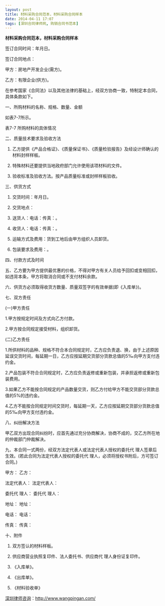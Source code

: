 ```yaml
---
layout: post
title: 材料采购合同范本，材料采购合同样本
date: 2014-04-11 17:07
tags: [深圳合同律师网, 购销合同书范本]
---
```

<strong>材料采购合同范本，材料采购合同样本</strong>

签订合同时间：年月日。

签订合同地点：

甲方：房地产开发企业(需方)。

乙方：有限企业(供方)。

在参考国家《合同法》以及其他法律的基础上，经双方协商一致，特制定本合同，具体条款如下。

一、所购材料的名称、规格、数量、金额

如表7-7所示。

表7-7 所购材料的具体情况

二、质量技术要求及验收方法

1. 乙方提供《产品合格证》、《质量保证书》、《质量检验报告》及经设计师确认的材料封样样板。

2. 特殊材料还要提供当地政府部门允许使用该项材料的文件。

3. 验收标准及验收方法。按产品质量标准或封样样板验收。

三、供货方式

1. 交货时间：年月日。

2. 交货地点：

3. 送货人：电话：传真：。

4. 收货人：电话：传真：。

5. 运输方式及费用：货到工地后由甲方组织人员卸货。

6. 包装要求及费用：。

四、付款方式及时间

五、乙方要为甲方提供最优惠的价格，不得对甲方有关人员给予回扣或变相回扣，如违背本条，甲方将取消合同或不支付材料余款。

六、供货方必须取得收货方数量、质量双签字的有效单据(即《入库单》)。

七、双方责任

(一)甲方责任

1.甲方按规定时间及方式向乙方付款。

2.甲方按合同规定接受材料，组织卸货。

(二)乙方责任

1.所供材料的品种、规格不符合本合同规定时，乙方应负责退、换，由于上述原因延误交货时间，每延期一日，乙方应按延期交货部分货款总值的5‰向甲方支付违约金。

2.产品包装不符合合同规定时，乙方应负责返修或重新包装，并承担返修或重新包装费用。

3.如果乙方不能按合同规定的产品数量交货，则乙方付给甲方不能交货部分货款总值的5%的违约金。

4.乙方不能按合同规定时间交货时，每延期一天，乙方应按延期交货部分货款总值的5‰向甲方支付违约金。

八、纠纷解决方法

甲乙双方出现合同纠纷时，应首先通过充分协商解决，协商不成的，交乙方所在地的仲裁部门仲裁解决。

九、本合同一式两份，经双方法定代表人或法定代表人授权的委托代 理人签章后生效。(若此合同为法定代表人授权的委托代 理人，必须将授权书附后，方可签订合同。)

甲方： 乙方：

法定代表人： 法定代表人：

委托代 理人： 委托代 理人：

地址： 地址：

电话： 电话：

传真： 传真：

十、附件

1. 双方签认的材料样板。

2. 供应商营业执照复印件、法人委托书、供应商代 理人身份证复印件。

3. 《入库单》。

4. 《出库单》。

5. 《材料验收单》

<a href="http://www.wangpingan.com/">深圳律师咨询</a>：<a href="http://www.wangpingan.com/">http://www.wangpingan.com/</a>

